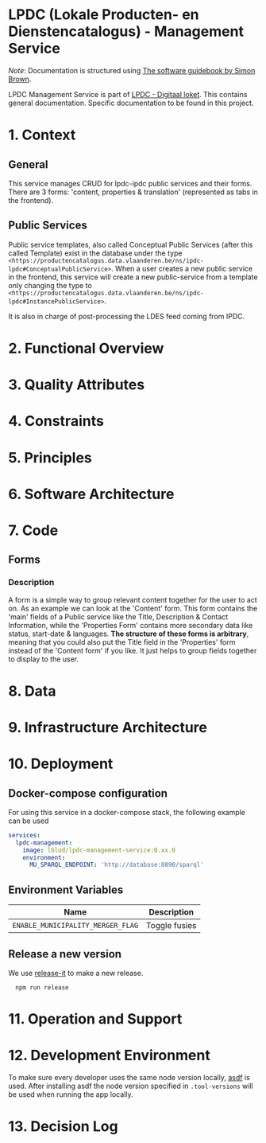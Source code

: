 # LPDC (Lokale Producten- en Dienstencatalogus) - Management Service

_Note_: Documentation is structured using [The software guidebook by Simon Brown](https://leanpub.com/documenting-software-architecture).

LPDC Management Service is part of [LPDC - Digitaal loket](https://github.com/lblod/app-lpdc-digitaal-loket/tree/development). This contains general documentation. Specific documentation to be found in this project.

# 1. Context

## General

This service manages CRUD for lpdc-ipdc public services and their forms. 
There are 3 forms: 'content, properties & translation' (represented as tabs in the frontend).

## Public Services

Public service templates, also called Conceptual Public Services (after this called Template) exist in the database under the type `<https://productencatalogus.data.vlaanderen.be/ns/ipdc-lpdc#ConceptualPublicService>`. 
When a user creates a new public service in the frontend, this service will create a new public-service from a template only changing the type to `<https://productencatalogus.data.vlaanderen.be/ns/ipdc-lpdc#InstancePublicService>`.

It is also in charge of post-processing the LDES feed coming from IPDC.

# 2. Functional Overview

# 3. Quality Attributes

# 4. Constraints

# 5. Principles

# 6. Software Architecture

# 7. Code

## Forms

### Description
A form is a simple way to group relevant content together for the user to act on. As an example we can look at the 'Content' form. This form contains the 'main' fields of a Public service like the Title, Description & Contact Information, while the 'Properties Form' contains more secondary data like status, start-date & languages. **The structure of these forms is arbitrary**, meaning that you could also put the Title field in the 'Properties' form instead of the 'Content form' if you like. It just helps to group fields together to display to the user.

# 8. Data

# 9. Infrastructure Architecture

# 10. Deployment

## Docker-compose configuration

For using this service in a docker-compose stack, the following example can be used

```yaml
services:
  lpdc-management:
    image: lblod/lpdc-management-service:0.xx.0
    environment:
      MU_SPARQL_ENDPOINT: 'http://database:8890/sparql'
```

## Environment Variables

| Name                              | Description   |
| --------------------------------- | ------------- |
| `ENABLE_MUNICIPALITY_MERGER_FLAG` | Toggle fusies |

## Release a new version
We use [release-it](https://github.com/release-it/release-it/tree/main) to make a new release.

```shell
  npm run release
```

# 11. Operation and Support

# 12. Development Environment

To make sure every developer uses the same node version locally, [asdf](https://asdf-vm.com/) is used.
After installing asdf the node version specified in `.tool-versions` will be used when running the app locally.

# 13. Decision Log

